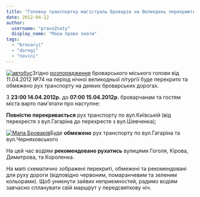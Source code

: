```yaml
---
title: "Головну транспортну магістраль Броварів на Великдень перекриють"
date: 2012-04-12
author: 
  username: "pravoZnaty"
  display_name: "Маєш право знати"
tags: 
  - "brovaryi"
  - "dorogi"
  - "novini"
---
```


[![](https://mpz.brovary.org/wp-content/uploads/2012/04/avtobus.jpg "автобус")](https://mpz.brovary.org/wp-content/uploads/2012/04/avtobus.jpg)Згідно [розпорядження](http://docs.brovary.org/p1145/11.04.2012/74 "Перекриття дороги в Броварах") броварського міського голови від 11.04.2012 №74 на період нічної великодньої літургії буде перекрито та обмежено рух транспорту на деяких броварських дорогах.

З **23:00 14.04.2012р.** до **07:00 15.04.2012р.** броварчанам та гостям міста варто пам'ятати про наступне:

**Повністю перекривається** рух транспорту по вул.Київській (від перехрестя з вул.Гагаріна до перехрестя з вул.Шевченка); <!--more-->

[![](https://mpz.brovary.org/wp-content/uploads/2012/04/mapBrovary1.png "Мапа Броварів")](https://mpz.brovary.org/wp-content/uploads/2012/04/mapBrovary1.png)Буде **обмежено** рух транспорту по вул.Гагаріна та вул.Черняховського

На цей час водіям **рекомендовано рухатись** вулицями Гоголя, Кірова, Димитрова, та Короленка.

На мапі схематично зображені перекриті, обмежені та рекомендовані для руху дороги (відповідно червоним, помаранчевим та зеленим кольорами). Щоб уникнути зайвих неприємностей, радимо водіям завчасно спланувати свій маршрут у передсвяткову ніч.
